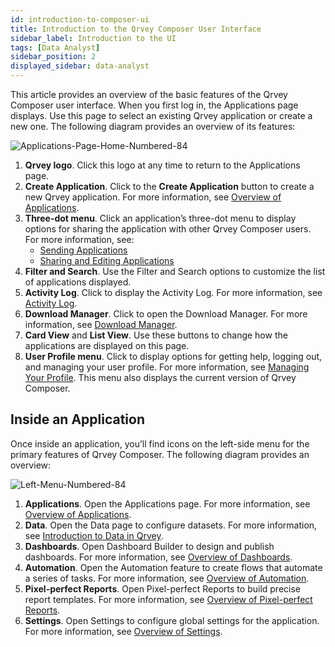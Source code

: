 ```yaml
---
id: introduction-to-composer-ui
title: Introduction to the Qrvey Composer User Interface
sidebar_label: Introduction to the UI
tags: [Data Analyst]
sidebar_position: 2
displayed_sidebar: data-analyst
---
```


This article provides an overview of the basic features of the Qrvey Composer user interface. When you first log in, the Applications page displays. Use this page to select an existing Qrvey application or create a new one. The following diagram provides an overview of its features:


![Applications-Page-Home-Numbered-84](https://s3.amazonaws.com/cdn.qrvey.com/documentation_assets/partner-portal/bulk_uploads/version_84/Applications-Page-Home-Numbered-84.png)

1. **Qrvey logo**. Click this logo at any time to return to the Applications page. 
2. **Create Application**. Click to the **Create Application** button to create a new Qrvey application. For more information, see [Overview of Applications](../composer/04-Managing%20Applications/overview-of-applications.md).
3. **Three-dot menu**. Click an application’s three-dot menu to display options for sharing the application with other Qrvey Composer users. For more information, see:
   * [Sending Applications](../composer/04-Managing%20Applications/sending-applications.md)
   * [Sharing and Editing Applications](../composer/04-Managing%20Applications/sharing-editing.md) 
4. **Filter and Search**. Use the Filter and Search options to customize the list of applications displayed. 
5. **Activity Log**. Click to display the Activity Log. For more information, see [Activity Log](../composer/04-Managing%20Applications/activity-log.md).
6. **Download Manager**. Click to open the Download Manager. For more information, see [Download Manager](../composer/03-Managing%20Your%20User%20Profile/download-manager.md).
7. **Card View** and **List View**. Use these buttons to change how the applications are displayed on this page.  
8. **User Profile menu**. Click to display options for getting help, logging out, and managing your user profile. For more information, see [Managing Your Profile](../composer/03-Managing%20Your%20User%20Profile/managing-your-profile.md). This menu also displays the current version of Qrvey Composer. 

## Inside an Application
Once inside an application, you’ll find icons on the left-side menu for the primary features of Qrvey Composer. The following diagram provides an overview: 

![Left-Menu-Numbered-84](https://s3.amazonaws.com/cdn.qrvey.com/documentation_assets/partner-portal/bulk_uploads/version_84/Left-Menu-Numbered-84.png)

1. **Applications**. Open the Applications page. For more information, see [Overview of Applications](../composer/04-Managing%20Applications/overview-of-applications.md).
2. **Data**. Open the Data page to configure datasets. For more information, see [Introduction to Data in Qrvey](../composer/05-Working%20with%20Data/introduction-to-data-in-qrvey.md).
3. **Dashboards**. Open Dashboard Builder to design and publish dashboards. For more information, see [Overview of Dashboards](../composer/06-Building%20Dashboards/overview-of-dashboards.md).
4. **Automation**. Open the Automation feature to create flows that automate a series of tasks. For more information, see [Overview of Automation](../composer/09-Automation/overview-of-automation.md).
5. **Pixel-perfect Reports**. Open Pixel-perfect Reports to build precise report templates. For more information, see [Overview of Pixel-perfect Reports](../composer/10-Pixel-perfect%20Reports/overview-of-pixel-perfect-reports.md).
6. **Settings**. Open Settings to configure global settings for the application. For more information, see [Overview of Settings](../composer/11-Configuring%20Settings/overview-of-settings.md).
